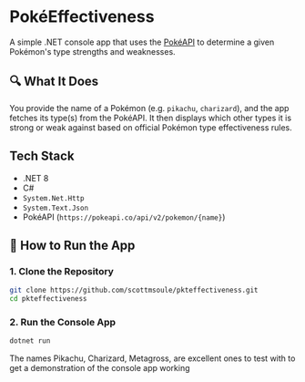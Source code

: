 # PokéEffectiveness

A simple .NET console app that uses the [PokéAPI](https://pokeapi.co/) to determine a given Pokémon's type strengths and weaknesses.

## 🔍 What It Does

You provide the name of a Pokémon (e.g. `pikachu`, `charizard`), and the app fetches its type(s) from the PokéAPI. It then displays which other types it is strong or weak against based on official Pokémon type effectiveness rules.

## Tech Stack

- .NET 8
- C#
- `System.Net.Http`
- `System.Text.Json`
- PokéAPI (`https://pokeapi.co/api/v2/pokemon/{name}`)

## 🚀 How to Run the App

### 1. Clone the Repository

```bash
git clone https://github.com/scottmsoule/pkteffectiveness.git
cd pkteffectiveness
```
### 2. Run the Console App

```bash
dotnet run
```

The names Pikachu, Charizard, Metagross, are excellent ones to test with to get a demonstration of the console app working


